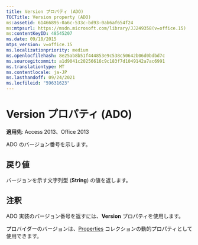 ```yaml
---
title: Version プロパティ (ADO)
TOCTitle: Version property (ADO)
ms:assetid: 61466895-0a6c-533c-bd93-0ab6af654f24
ms:mtpsurl: https://msdn.microsoft.com/library/JJ249358(v=office.15)
ms:contentKeyID: 48545207
ms.date: 09/18/2015
mtps_version: v=office.15
ms.localizationpriority: medium
ms.openlocfilehash: 8e25ab8b51f444853e9c538c50642b06d0bdbd7c
ms.sourcegitcommit: a1d9041c20256616c9c183f7d1049142a7ac6991
ms.translationtype: MT
ms.contentlocale: ja-JP
ms.lasthandoff: 09/24/2021
ms.locfileid: "59631623"
---
```

# <a name="version-property-ado"></a>Version プロパティ (ADO)


**適用先**: Access 2013、Office 2013

ADO のバージョン番号を示します。

## <a name="return-value"></a>戻り値

バージョンを示す文字列型 (**String**) の値を返します。

## <a name="remarks"></a>注釈

ADO 実装のバージョン番号を返すには、**Version** プロパティを使用します。

プロバイダーのバージョンは、[Properties](properties-collection-ado.md) コレクションの動的プロパティとして使用できます。

